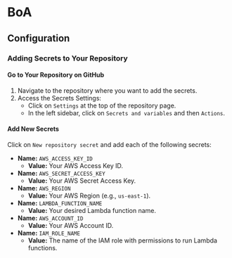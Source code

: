 # BoA

## Configuration

### Adding Secrets to Your Repository

#### Go to Your Repository on GitHub

1. Navigate to the repository where you want to add the secrets.
2. Access the Secrets Settings:
   - Click on `Settings` at the top of the repository page.
   - In the left sidebar, click on `Secrets and variables` and then `Actions`.

#### Add New Secrets

Click on `New repository secret` and add each of the following secrets:

- **Name:** `AWS_ACCESS_KEY_ID`
  - **Value:** Your AWS Access Key ID.
- **Name:** `AWS_SECRET_ACCESS_KEY`
  - **Value:** Your AWS Secret Access Key.
- **Name:** `AWS_REGION`
  - **Value:** Your AWS Region (e.g., `us-east-1`).
- **Name:** `LAMBDA_FUNCTION_NAME`
  - **Value:** Your desired Lambda function name.
- **Name:** `AWS_ACCOUNT_ID`
  - **Value:** Your AWS Account ID.
- **Name:** `IAM_ROLE_NAME`
  - **Value:** The name of the IAM role with permissions to run Lambda functions.

